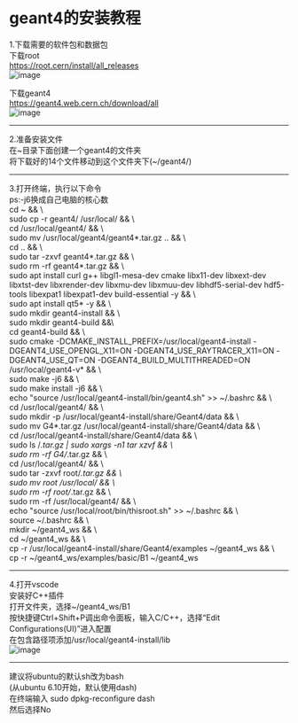 # geant4的安装教程
1.下载需要的软件包和数据包  
下载root  
https://root.cern/install/all_releases  
![image](https://github.com/daoy939/geant4install/assets/65938631/0fa0ac9b-83bc-4e21-9626-72dff24ab0f6)

下载geant4  
https://geant4.web.cern.ch/download/all  
![image](https://github.com/daoy939/geant4install/assets/65938631/d3f9473e-bb78-4ab5-b410-1ea74296e6c8)
___
2.准备安装文件  
在\~目录下面创建一个geant4的文件夹  
将下载好的14个文件移动到这个文件夹下(~/geant4/)  
___
3.打开终端，执行以下命令  
ps:-j6换成自己电脑的核心数  
cd ~  && \  
sudo cp -r geant4/ /usr/local/  && \  
cd /usr/local/geant4/  && \  
sudo mv /usr/local/geant4/geant4*.tar.gz ..  && \  
cd ..  && \  
sudo tar -zxvf geant4*.tar.gz  && \  
sudo rm -rf geant4*.tar.gz  && \  
sudo apt install curl g++ libgl1-mesa-dev cmake libx11-dev libxext-dev libxtst-dev libxrender-dev libxmu-dev libxmuu-dev libhdf5-serial-dev hdf5-tools libexpat1 libexpat1-dev build-essential -y  && \  
sudo apt install qt5* -y  && \  
sudo mkdir geant4-install  && \  
sudo mkdir geant4-build &&\  
cd geant4-build  && \  
sudo cmake -DCMAKE_INSTALL_PREFIX=/usr/local/geant4-install -DGEANT4_USE_OPENGL_X11=ON -DGEANT4_USE_RAYTRACER_X11=ON -DGEANT4_USE_QT=ON -DGEANT4_BUILD_MULTITHREADED=ON /usr/local/geant4-v* && \  
sudo make -j6  && \  
sudo make install -j6  && \  
echo "source /usr/local/geant4-install/bin/geant4.sh" >> ~/.bashrc  && \  
cd /usr/local/geant4/  && \  
sudo mkdir -p /usr/local/geant4-install/share/Geant4/data  && \  
sudo mv G4*.tar.gz /usr/local/geant4-install/share/Geant4/data  && \  
cd /usr/local/geant4-install/share/Geant4/data  && \  
sudo ls /*.tar.gz | sudo xargs -n1 tar xzvf  && \  
sudo rm -rf G4/*.tar.gz  && \  
cd /usr/local/geant4/  && \  
sudo tar -zxvf root/*.tar.gz  && \  
sudo mv root /usr/local/  && \  
sudo rm -rf root/*.tar.gz  && \  
sudo rm -rf /usr/local/geant4/ && \  
echo "source /usr/local/root/bin/thisroot.sh" >> ~/.bashrc  && \  
source ~/.bashrc  && \  
mkdir ~/geant4_ws && \  
cd ~/geant4_ws  && \  
cp -r /usr/local/geant4-install/share/Geant4/examples ~/geant4_ws && \  
cp -r  \~/geant4_ws/examples/basic/B1 ~/geant4_ws  
___
4.打开vscode  
安装好C++插件  
打开文件夹，选择~/geant4_ws/B1  
按快捷键Ctrl+Shift+P调出命令面板，输入C/C++，选择“Edit Configurations(UI)”进入配置  
在包含路径项添加/usr/local/geant4-install/lib  
![image](https://github.com/daoy939/geant4install/assets/65938631/bc9bf449-bd0b-4a0a-8946-ea388352ab91)
___
建议将ubuntu的默认sh改为bash  
(从ubuntu 6.10开始，默认使用dash)  
在终端输入 
sudo dpkg-reconfigure dash  
然后选择No  
